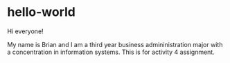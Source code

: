# hello-world

Hi everyone!

My name is Brian and I am a third year business admininistration major with a concentration in information systems.
This is for activity 4 assignment.
